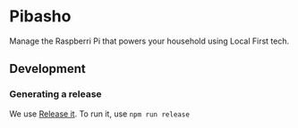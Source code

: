 # Pibasho

Manage the Raspberri Pi that powers your household using Local First tech.

## Development

### Generating a release

We use [Release it](https://github.com/release-it/release-it). To run it, use `npm run release`